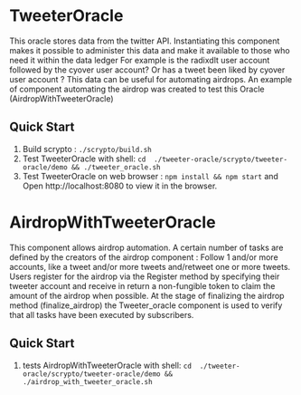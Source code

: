 # TweeterOracle

 This oracle stores data from the twitter API. Instantiating this component makes it possible to administer this data and make it available to those who need it within the data ledger
 For example is the radixdlt user account followed by the cyover user account? Or has a tweet been liked by cyover user account ?
 This data can be useful for automating airdrops. An example of component automating the airdrop was created to test this Oracle (AirdropWithTweeterOracle)

## Quick Start 

1. Build scrypto :  `./scrypto/build.sh`
2. Test TweeterOracle with shell: `cd  ./tweeter-oracle/scrypto/tweeter-oracle/demo && ./tweeter_oracle.sh`
3. Test TweeterOracle on web browser : `npm install && npm start` and Open http://localhost:8080 to view it in the browser.

# AirdropWithTweeterOracle 
This component allows airdrop automation. A certain number of tasks are defined by the creators of the airdrop component : Follow 1 and/or more accounts, like a tweet and/or more tweets and/retweet one or more tweets.
Users register for the airdrop via the Register method by specifying their tweeter account and receive in return a non-fungible token to claim the amount of the airdrop when possible.
At the stage of finalizing the airdrop method (finalize_airdrop) the Tweeter_oracle component is used to verify that all tasks have been executed by subscribers.

## Quick Start 
1. tests AirdropWithTweeterOracle with shell: `cd  ./tweeter-oracle/scrypto/tweeter-oracle/demo && ./airdrop_with_tweeter_oracle.sh`
